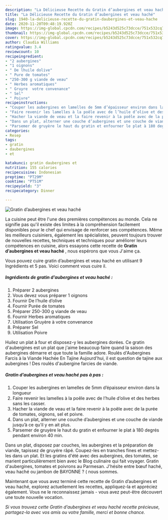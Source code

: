 ```yaml
---
description: "La Délicieuse Recette du Gratin d’aubergines et veau haché"
title: "La Délicieuse Recette du Gratin d’aubergines et veau haché"
slug: 1940-la-delicieuse-recette-du-gratin-daubergines-et-veau-hache
date: 2020-11-20T09:48:19.920Z
image: https://img-global.cpcdn.com/recipes/b5243d525c73dcce/751x532cq70/gratin-daubergines-et-veau-hache-photo-principale-de-la-recette.jpg
thumbnail: https://img-global.cpcdn.com/recipes/b5243d525c73dcce/751x532cq70/gratin-daubergines-et-veau-hache-photo-principale-de-la-recette.jpg
cover: https://img-global.cpcdn.com/recipes/b5243d525c73dcce/751x532cq70/gratin-daubergines-et-veau-hache-photo-principale-de-la-recette.jpg
author: Claudia Williams
ratingvalue: 3.4
reviewcount: 10
recipeingredient:
- "2 aubergines"
- "1 oignons"
- " De lhuile dolive"
- " Pure de tomates"
- "250-300 g viande de veau"
- " Herbes aromatiques"
- " Gruyre  votre convenance"
- " Sel"
- " Poivre"
recipeinstructions:
- "Couper les aubergines en lamelles de 5mm d’épaisseur environ dans la longueur"
- "Faire revenir les lamelles à la poêle avec de l’huile d’olive et des herbes sans les casser."
- "Hacher la viande de veau et la faire revenir à la poêle avec de la purée de tomates, oignons, sel et poivre."
- "Dans un plat, alterner une couche d’aubergines et une couche de viande jusqu’à ce qu’il y en ait plus."
- "Parsemer de gruyère le haut du gratin et enfourner le plat à 180 degrés pendant environ 40 min."
categories:
- Resep
tags:
- gratin
- daubergines
- et

katakunci: gratin daubergines et 
nutrition: 155 calories
recipecuisine: Indonesian
preptime: "PT29M"
cooktime: "PT51M"
recipeyield: "3"
recipecategory: Dinner

---
```



![Gratin d’aubergines et veau haché](https://img-global.cpcdn.com/recipes/b5243d525c73dcce/751x532cq70/gratin-daubergines-et-veau-hache-photo-principale-de-la-recette.jpg)

La cuisine peut être l'une des premières compétences au monde. Cela ne signifie pas qu'il existe des limites à la compréhension facilement disponibles pour le chef qui envisage de renforcer ses compétences. Même les meilleurs cuisiniers, également les spécialistes, peuvent toujours trouver de nouvelles recettes, techniques et techniques pour améliorer leurs compétences en cuisine, alors essayons cette recette de <strong> Gratin d’aubergines et veau haché </strong>, nous espérons que vous J'aime ça.

<!--inarticleads1-->

Vous pouvez cuire gratin d’aubergines et veau haché en utilisant 9 Ingrédients et 5 pas. Voici comment vous cuire il.

##### Ingrédients de gratin d’aubergines et veau haché :

1. Préparer 2 aubergines
1. Vous devez vous préparer 1 oignons
1. Fournir  De l’huile d’olive
1. Fournir  Purée de tomates
1. Préparer 250-300 g viande de veau
1. Fournir  Herbes aromatiques
1. Utilisation  Gruyère à votre convenance
1. Préparer  Sel
1. Utilisation  Poivre


Huilez un plat à four et disposez-y les aubergines dorées. Ce gratin d&#39;aubergines est un plat que j&#39;aime beaucoup faire quand la saison des aubergines démarre et que toute la famille adore. Roulés d&#39;Aubergines Farcis à la Viande Hachée En Tajine Aujourd&#39;hui, il est question de tajine aux aubergines ! Des roulés d&#39;aubergine farcies de viande. 

<!--inarticleads2-->

##### Gratin d’aubergines et veau haché pas à pas :

1. Couper les aubergines en lamelles de 5mm d’épaisseur environ dans la longueur
1. Faire revenir les lamelles à la poêle avec de l’huile d’olive et des herbes sans les casser.
1. Hacher la viande de veau et la faire revenir à la poêle avec de la purée de tomates, oignons, sel et poivre.
1. Dans un plat, alterner une couche d’aubergines et une couche de viande jusqu’à ce qu’il y en ait plus.
1. Parsemer de gruyère le haut du gratin et enfourner le plat à 180 degrés pendant environ 40 min.


Dans un plat, disposez par couches, les aubergines et la préparation de viande, tapissez de gruyére râpé. Coupez-les en tranches fines et mettez-les dans un plat. Et les gratins d&#39;été avec des aubergines, des tomates, se marient particulièrement bien avec le Blog culinaire qui fait voyager. Gratin d&#39;aubergines, tomates et poivrons au Parmesan. J&#39;hésite entre bœuf haché, veau haché ou jambon de BAYONNE ? ( nous sommes. 

<!--inarticleads1-->

<p>
Maintenant que vous avez terminé cette recette de Gratin d’aubergines et veau haché, explorez actuellement les recettes, appliquez-la et appréciez également. Vous ne le reconnaissez jamais - vous avez peut-être découvert une toute nouvelle vocation.
</p>

<p>
<i>Si vous trouvez cette Gratin d’aubergines et veau haché recette précieuse, partagez-la avec vos amis ou votre famille, merci et bonne chance.</i>
</p>
